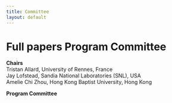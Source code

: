 ```yaml
---
title: Committee
layout: default
---
```


# Full papers Program Committee

**Chairs**<br>
Tristan Allard, University of Rennes, France<br>
Jay Lofstead, Sandia National Laboratories (SNL), USA<br>
Amelie Chi Zhou, Hong Kong Baptist University, Hong Kong<br>

**Program Committee**<br>

<!--
* **Peter Baumann**, Jacobs University Bremen<br>
* **Khalid Belhajjame**, PSL, Université Paris-Dauphine, LAMSADE<br>
* **Ladjel Bellatreche**, LIAS/ENSMA<br>
* **Jean Luca Bez**, Lawrence Berkeley National Laboratory<br>
* **Suren Byna**, The Ohio State University<br>
* **Klemens Böhm**, Karlsruhe Institute of Technology<br>
* **Amit Chavan**, University of Maryland<br>
* **Joseph Davis**, The University of Sydney<br>
* **Bin Dong**, Lawrence Berkeley National Lab, Berkeley, CA, USA<br>
* **Eduard Dragut**, Temple University<br>
* **Ian Foster**, Argonne National Laboratory & The University of Chicago<br>
* **Filippo Furfaro**, DIMES - University of Calabria<br>
* **Tingjian Ge**, University of Massachusetts, Lowell<br>
* **Lukasz Golab**, University of Waterloo<br>
* **Ali Hadian**, Imperial College London<br>
* **Peiquan Jin**, University of Science and Technology of China<br>
* **Verena Kantere**, University of Ottawa<br>
* **Panagiotis Karras**, Aarhus University<br>
* **Jinoh Kim**, Texas A&M University-Commerce<br>
* **Seokki Lee**, University of Cincinnati<br>
* **Jeff Lefevre**, University of California, Santa Cruz<br>
* **Ulf Leser**, Institut für Informatik, Humboldt-Universität zu Berlin<br>
* **Xin Liang**, University of California, Riverside<br>
* **Chuan-Ming Liu**, National Taipei University of Technology<br>
* **Mengchi Liu**, Carleton University<br>
* **Tanu Malik**, DePaul University<br>
* **Federica Mandreoli**, DII - University of Modena<br>
* **Kshitij Mehta**, Oak Ridge National Laboratory<br>
* **Niccolo Meneghetti**, University of Michigan-Dearborn<br>
* **Paolo Missier**, Newcastle University<br>
* **Bongki Moon**, Seoul National University<br>
* **Alexander Rasin**, DePaul University<br>
* **Tore Risch**, Uppsala University<br>
* **Florin Rusu**, University of California, Merced<br>
* **Iulian Sandu Popa**, DAVID Laboratory, University of Versailles Saint-Quentin & INRIA Saclay-Ile-de-France<br>
* **Jagan Sankaranarayanan**, Google<br>
* **Maximilian Schüle**, University of Bamberg<br>
* **Galen Shipman**, Los Alamos National Laboratory<br>
* **Tarique Siddiqui**, Microsoft Research<br>
* **Kurt Stockinger**, Zurich University of Applied Sciences<br>
* **Houjun Tang**, Lawrence Berkeley National Laboratory<br>
* **Douglas Thain**, University of Notre Dame<br>
* **Yicheng Tu**, University of South Florida<br>
* **Marco Vieira**, University of Coimbra<br>
* **Kesheng Wu**, Berkeley Lab<br>
* **Zichen Xu**, Nanchang University<br>
* **Feng Yu**, Southern Illinois University Carbondale<br>
* **Hongfeng Yu**, University of Nebraska-Lincoln<br>
* **Chi Zhang**, BRANDEIS UNIVERSITY<br>
* **Xuechen Zhang**, Washington State University<br>
* **Ming Zhao**, Arizona State University<br>
* **Qiang Zhu**, University of Michigan - Dearborn<br>
* **Sotirios Ziavras**, New Jersey Institute of Technology<br>
* **Jia Zou**, Arizona State University<br>
--!>
